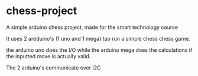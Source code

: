 # chess-project
A simple arduino chess project, made for the smart technology course

It uses 2 areduino's (1 uno and 1 mega) tao run a simple chess chess game.

the arduino uno does the I/O while the arduino mega does the calculations if the inputted move is actually valid.

The 2 arduino's communicate over I2C
